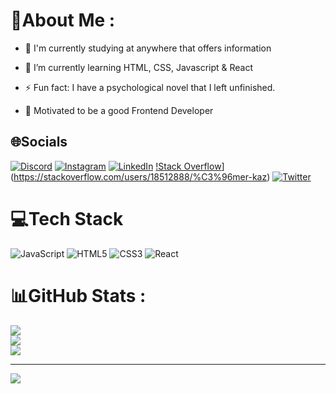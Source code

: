 # 💫About Me :
-  🔭 I'm currently studying at anywhere that offers information  
  

- 🌱 I’m currently learning HTML, CSS, Javascript & React 
  

- ⚡ Fun fact: I have a psychological novel that I left unfinished. 


- 🎯 Motivated to be a good Frontend Developer

## 🌐Socials
[![Discord](https://img.shields.io/badge/Discord-%237289DA.svg?logo=discord&logoColor=white)](https://discord.com/users/JohnConstantine#1249) [![Instagram](https://img.shields.io/badge/Instagram-%23E4405F.svg?logo=Instagram&logoColor=white)](https://instagram.com/omeraktunaa) [![LinkedIn](https://img.shields.io/badge/LinkedIn-%230077B5.svg?logo=linkedin&logoColor=white)](https://linkedin.com/in/omer-kaz) [!Stack Overflow](https://img.shields.io/badge/-Stackoverflow-FE7A16?logo=stack-overflow&logoColor=white)](https://stackoverflow.com/users/18512888/%C3%96mer-kaz) [![Twitter](https://img.shields.io/badge/Twitter-%231DA1F2.svg?logo=Twitter&logoColor=white)](https://twitter.com/trmn17) 

# 💻Tech Stack
![JavaScript](https://img.shields.io/badge/javascript-%23323330.svg?style=plastic&logo=javascript&logoColor=%23F7DF1E) ![HTML5](https://img.shields.io/badge/html5-%23E34F26.svg?style=plastic&logo=html5&logoColor=white) ![CSS3](https://img.shields.io/badge/css3-%231572B6.svg?style=plastic&logo=css3&logoColor=white) ![React](https://img.shields.io/badge/react-%2320232a.svg?style=plastic&logo=react&logoColor=%2361DAFB)
# 📊GitHub Stats :
![](https://github-readme-stats.vercel.app/api?username=omerkaz&theme=radical&hide_border=false&include_all_commits=false&count_private=false)<br/>
![](https://github-readme-streak-stats.herokuapp.com/?user=omerkaz&theme=radical&hide_border=false)<br/>
![](https://github-readme-stats.vercel.app/api/top-langs/?username=omerkaz&theme=radical&hide_border=false&include_all_commits=false&count_private=false&layout=compact)

---
[![](https://visitcount.itsvg.in/api?id=omerkaz&icon=0&color=4)](https://visitcount.itsvg.in)
